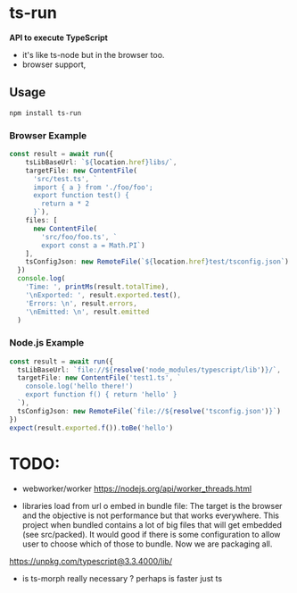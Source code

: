 # ts-run

**API to execute TypeScript**

 * it's like  ts-node but in the browser too.
 * browser support, 

## Usage

```
npm install ts-run
```

### Browser Example

```ts
const result = await run({
    tsLibBaseUrl: `${location.href}libs/`,
    targetFile: new ContentFile(
      'src/test.ts', `
      import { a } from './foo/foo'; 
      export function test() {
        return a * 2
      }`),
    files: [
      new ContentFile(
        'src/foo/foo.ts', `
        export const a = Math.PI`)
    ],
    tsConfigJson: new RemoteFile(`${location.href}test/tsconfig.json`)
  })
  console.log(
    'Time: ', printMs(result.totalTime),
    '\nExported: ', result.exported.test(),
    'Errors: \n', result.errors,
    '\nEmitted: \n', result.emitted
  )
```

### Node.js Example

```ts
const result = await run({
  tsLibBaseUrl: `file://${resolve('node_modules/typescript/lib')}/`,
  targetFile: new ContentFile('test1.ts', `
    console.log('hello there!')
    export function f() { return 'hello' }
  `),
  tsConfigJson: new RemoteFile(`file://${resolve('tsconfig.json')}`)
})
expect(result.exported.f()).toBe('hello')
```
# TODO: 

 * webworker/worker  https://nodejs.org/api/worker_threads.html

 * libraries load from url o embed in bundle file: The target is the browser and the objective is not performance but that works everywhere. This project when bundled contains a lot of big files that will get embedded (see src/packed). It would good if there is some configuration to allow user to choose which of those to bundle. Now we are packaging all. 
 
 https://unpkg.com/typescript@3.3.4000/lib/

 * is ts-morph really necessary ? perhaps is faster just ts